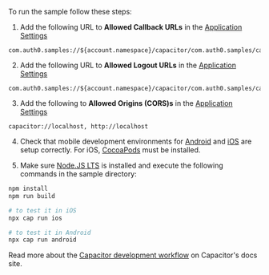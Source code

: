 <!-- markdownlint-disable MD041 -->

To run the sample follow these steps:

1) Add the following URL to **Allowed Callback URLs** in the <a href="${manage_url}/#/applications/${account.clientId}/settings" target="_blank" rel="noreferrer">Application Settings</a>

```text
com.auth0.samples://${account.namespace}/capacitor/com.auth0.samples/callback
```

2) Add the following URL to **Allowed Logout URLs** in the <a href="${manage_url}/#/applications/${account.clientId}/settings" target="_blank" rel="noreferrer">Application Settings</a>

```text
com.auth0.samples://${account.namespace}/capacitor/com.auth0.samples/callback
```

3) Add the following to **Allowed Origins (CORS)s** in the <a href="${manage_url}/#/applications/${account.clientId}/settings" target="_blank" rel="noreferrer">Application Settings</a>

```text
capacitor://localhost, http://localhost
```

4) Check that mobile development environments for <a href="https://capacitorjs.com/docs/android" target="_blank" rel="noreferrer">Android</a> and <a href="https://capacitorjs.com/docs/ios" target="_blank" rel="noreferrer">iOS</a> are setup correctly. For iOS, <a href="https://cocoapods.org/" target="_blank" rel="noreferrer">CocoaPods</a> must be installed.

5) Make sure <a href="https://nodejs.org/en/download/" target="_blank" rel="noreferrer">Node.JS LTS</a> is installed and execute the following commands in the sample directory:

```bash
npm install
npm run build

# to test it in iOS
npx cap run ios

# to test it in Android
npx cap run android
```

Read more about the <a href="https://capacitorjs.com/docs/basics/workflow" target="_blank" rel="noreferrer">Capacitor development workflow</a> on Capacitor's docs site.
